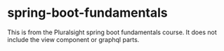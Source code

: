 # spring-boot-fundamentals
This is from the Pluralsight spring boot fundamentals course. It does not include the view component or graphql parts.  
